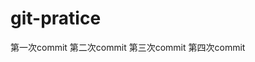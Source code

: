 <!--
 * @Description: 
 * @Author: Moriaty
 * @Date: 2020-11-24 17:41:57
 * @Last modified by: Moriaty
 * @LastEditTime: 2020-11-24 19:11:14
-->
# git-pratice
第一次commit
第二次commit
第三次commit
第四次commit